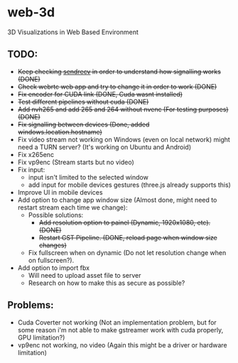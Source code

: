 # web-3d
3D Visualizations in Web Based Environment


## TODO:
* ~~Keep checking [sendrecv](https://github.com/centricular/gstwebrtc-demos/tree/master/sendrecv) in order to understand how signalling works (DONE)~~
* ~~Check webrtc web app and try to change it in order to work (DONE)~~
* ~~Fix encoder for CUDA link (DONE, Cuda wasnt installed)~~
* ~~Test different pipelines without cuda (DONE)~~
* ~~Add nvh265 and add 265 and 264 without nvenc (For testing purposes) (DONE)~~
* ~~Fix signalling between devices (Done, added windows.location.hostname)~~
* Fix video stream not working on Windows (even on local network) might need a TURN server? (It's working on Ubuntu and Android)
* Fix x265enc
* Fix vp9enc (Stream starts but no video)
* Fix input:
  * input isn't limited to the selected window
  * add input for mobile devices gestures (three.js already supports this)
* Improve UI in mobile devices
* Add option to change app window size (Almost done, might need to restart stream each time we change):
  * Possible solutions:
    * ~~Add resolution option to painel (Dynamic, 1920x1080, etc). (DONE)~~
    * ~~Restart GST Pipeline. (DONE, reload page when window size changes)~~
  * Fix fullscreen when on dynamic (Do not let resolution change when on fullscreen?).
* Add option to import fbx
  * Will need to upload asset file to server
  * Research on how to make this as secure as possible?


## Problems:
* Cuda Coverter not working (Not an implementation problem, but for some reason i'm not able to make gstreamer work with cuda properly, GPU limitation?)
* vp9enc not working, no video (Again this might be a driver or hardware limitation)